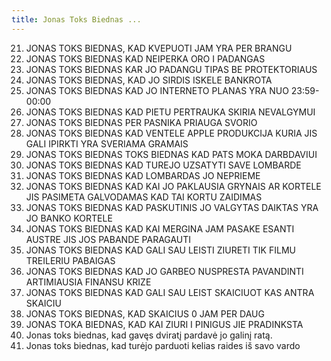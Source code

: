```yaml
---
title: Jonas Toks Biednas ...
---
```


21. JONAS TOKS BIEDNAS, KAD KVEPUOTI JAM YRA PER BRANGU
20. JONAS TOKS BIEDNAS KAD NEIPERKA ORO I PADANGAS
19. JONAS TOKS BIEDNAS KAR JO PADANGU TIPAS BE PROTEKTORIAUS
18. JONAS TOKS BIEDNAS, KAD JO SIRDIS ISKELE BANKROTA
17. JONAS TOKS BIEDNAS KAD JO INTERNETO PLANAS YRA NUO 23:59-00:00
16. JONAS TOKS BIEDNAS KAD PIETU PERTRAUKA SKIRIA NEVALGYMUI
15. JONAS TOKS BIEDNAS PER PASNIKA PRIAUGA SVORIO
14. JONAS TOKS BIEDNAS KAD VENTELE APPLE PRODUKCIJA KURIA JIS GALI IPIRKTI YRA SVERIAMA GRAMAIS
13. JONAS TOKS BIEDNAS TOKS BIEDNAS KAD PATS MOKA DARBDAVIUI
12. JONAS TOKS BIEDNAS KAD TUREJO UZSATYTI SAVE LOMBARDE
11. JONAS TOKS BIEDNAS KAD LOMBARDAS JO NEPRIEME
10. JONAS TOKS BIEDNAS KAD KAI JO PAKLAUSIA GRYNAIS AR KORTELE JIS PASIMETA GALVODAMAS KAD TAI KORTU ZAIDIMAS
9. JONAS TOKS BIEDNAS KAD PASKUTINIS JO VALGYTAS DAIKTAS YRA JO BANKO KORTELE
8. JONAS TOKS BIEDNAS KAD KAI MERGINA JAM PASAKE ESANTI AUSTRE JIS JOS PABANDE PARAGAUTI
7. JONAS TOKS BIEDNAS KAD GALI SAU LEISTI ZIURETI TIK FILMU TREILERIU PABAIGAS
6. JONAS TOKS BIEDNAS KAD JO GARBEO NUSPRESTA PAVANDINTI ARTIMIAUSIA FINANSU KRIZE
5. JONAS TOKS BIEDNAS KAD GALI SAU LEIST SKAICIUOT KAS ANTRA SKAICIU
4. JONAS TOKS BIEDNAS, KAD SKAICIUS 0 JAM PER DAUG
3. JONAS TOKA BIEDNAS, KAD KAI ZIURI I PINIGUS JIE PRADINKSTA
2. Jonas toks biednas, kad gavęs dviratį pardavė jo galinį ratą.
1. Jonas toks biednas, kad turėjo parduoti kelias raides iš savo vardo
